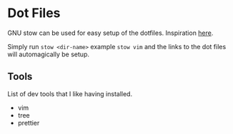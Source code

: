 # Dot Files

GNU stow can be used for easy setup of the dotfiles. Inspiration
[here](https://dr563105.github.io/blog/manage-dotfiles-with-gnu-stow/).

Simply run `stow <dir-name>` example `stow vim` and the links to the dot files
will automagically be setup.

## Tools

List of dev tools that I like having installed.

- vim
- tree
- prettier

